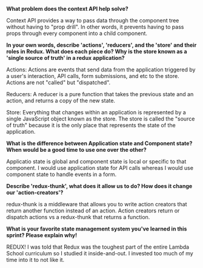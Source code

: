 
**What problem does the context API help solve?**

Context API provides a way to pass data through the component tree without having to "prop drill". In other words, it prevents having to pass props through every component into a child component.


**In your own words, describe 'actions', 'reducers', and the 'store' and their roles in Redux. What does each piece do? Why is the store known as a 'single source of truth' in a redux application?**

Actions: Actions are events that send data from the application triggered by a user's interaction, API calls, form submissions, and etc to the store. Actions are not "called" but "dispatched". 

Reducers: A reducer is a pure function that takes the previous state and an action, and returns a copy of the new state.

Store: Everything that changes within an application is represented by a single JavaScript object known as the store. The store is called the "source of truth" because it is the only place that represents the state of the application.


**What is the difference between Application state and Component state? When would be a good time to use one over the other?**

Applicatio state is global and component state is local or specific to that component. I would use application state for API calls whereas I would use component state to handle events in a form. 


**Describe 'redux-thunk', what does it allow us to do? How does it change our 'action-creators'?**

redux-thunk is a middleware that allows you to write action creators that return another function instead of an action. Action creators return or dispatch actions vs a redux-thunk that returns a function.

**What is your favorite state management system you've learned in this sprint? Please explain why!**

REDUX! I was told that Redux was the toughest part of the entire Lambda School curriculum so I studied it inside-and-out. I invested too much of my time into it to not like it.